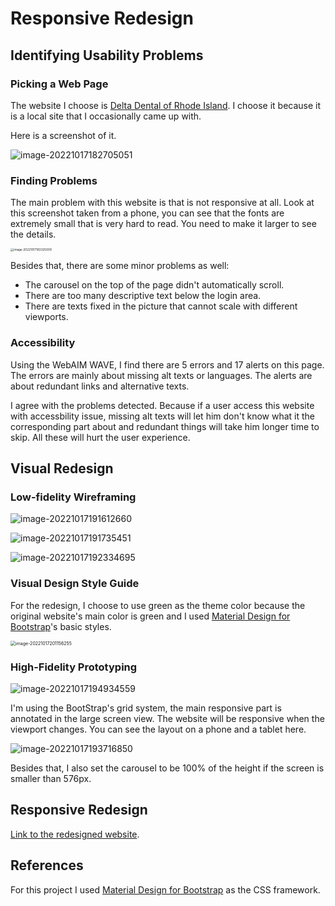 # Responsive Redesign



## Identifying Usability Problems

### Picking a Web Page

The website I choose is [Delta Dental of Rhode Island](https://www.deltadentalri.com/). I choose it because it is a local site that I occasionally came up with. 

Here is a screenshot of it.

![image-20221017182705051](image-20221017182705051.png)

### Finding Problems

The main problem with this website is that is not responsive at all. Look at this screenshot taken from a phone, you can see that the fonts are extremely small that is very hard to read. You need to make it larger to see the details.

<img src="image-20221017183325009.png" alt="image-20221017183325009" style="zoom:33%;" />

Besides that, there are some minor problems as well:

- The carousel on the top of the page didn't automatically scroll.
- There are too many descriptive text below the login area.
- There are texts fixed in the picture that cannot scale with different viewports.

### Accessibility

Using the WebAIM WAVE, I find there are 5 errors and 17 alerts on this page. The errors are mainly about missing alt texts or languages. The alerts are about redundant links and alternative texts. 

I agree with the problems detected. Because if a user access this website with accessbility issue, missing alt texts will let him don't know what it the corresponding part about and  redundant things will take him longer time to skip. All these will hurt the user experience.

## Visual Redesign

### Low-fidelity Wireframing

![image-20221017191612660](image-20221017191612660.png)

![image-20221017191735451](image-20221017191735451.png)

![image-20221017192334695](image-20221017192334695.png)

### Visual Design Style Guide

For the redesign, I choose to use green as the theme color because the original website's main color is green and I used  [Material Design for Bootstrap](https://mdbootstrap.com/docs/standard/)'s basic styles.

<img src="image-20221017201156255.png" alt="image-20221017201156255" style="zoom:50%;" />

### High-Fidelity Prototyping

![image-20221017194934559](image-20221017194934559.png)

I'm using the BootStrap's grid system, the main responsive part is annotated in the large screen view. The website will be responsive when the viewport changes. You can see the layout on a phone and a tablet here.

![image-20221017193716850](image-20221017193716850.png)

Besides that, I also set the carousel to be 100% of the height if the screen is smaller than 576px.

## Responsive Redesign

[Link to the redesigned website](https://superpig666.github.io/responsive/redesign.html).

## References

For this project I used [Material Design for Bootstrap](https://mdbootstrap.com/docs/standard/) as the CSS framework.
